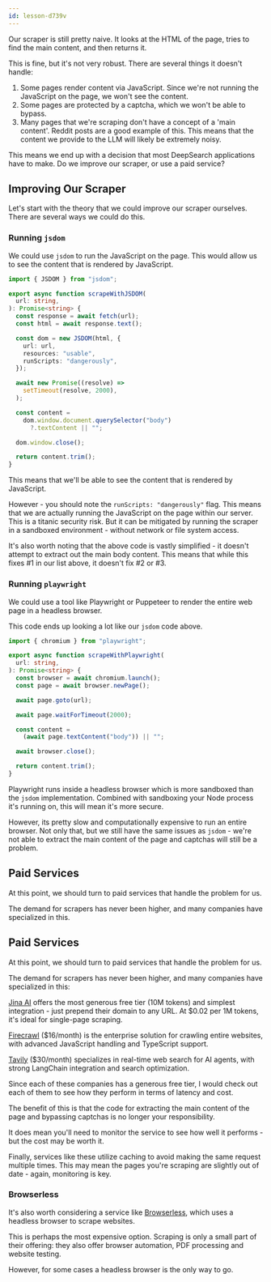 ```yaml
---
id: lesson-d739v
---
```


Our scraper is still pretty naive. It looks at the HTML of the page, tries to find the main content, and then returns it.

This is fine, but it's not very robust. There are several things it doesn't handle:

1. Some pages render content via JavaScript. Since we're not running the JavaScript on the page, we won't see the content.
2. Some pages are protected by a captcha, which we won't be able to bypass.
3. Many pages that we're scraping don't have a concept of a 'main content'. Reddit posts are a good example of this. This means that the content we provide to the LLM will likely be extremely noisy.

This means we end up with a decision that most DeepSearch applications have to make. Do we improve our scraper, or use a paid service?

## Improving Our Scraper

Let's start with the theory that we could improve our scraper ourselves. There are several ways we could do this.

### Running `jsdom`

We could use `jsdom` to run the JavaScript on the page. This would allow us to see the content that is rendered by JavaScript.

```ts
import { JSDOM } from "jsdom";

export async function scrapeWithJSDOM(
  url: string,
): Promise<string> {
  const response = await fetch(url);
  const html = await response.text();

  const dom = new JSDOM(html, {
    url: url,
    resources: "usable",
    runScripts: "dangerously",
  });

  await new Promise((resolve) =>
    setTimeout(resolve, 2000),
  );

  const content =
    dom.window.document.querySelector("body")
      ?.textContent || "";

  dom.window.close();

  return content.trim();
}
```

This means that we'll be able to see the content that is rendered by JavaScript.

However - you should note the `runScripts: "dangerously"` flag. This means that we are actually running the JavaScript on the page within our server. This is a titanic security risk. But it can be mitigated by running the scraper in a sandboxed environment - without network or file system access.

It's also worth noting that the above code is vastly simplified - it doesn't attempt to extract out the main body content. This means that while this fixes #1 in our list above, it doesn't fix #2 or #3.

### Running `playwright`

We could use a tool like Playwright or Puppeteer to render the entire web page in a headless browser.

This code ends up looking a lot like our `jsdom` code above.

```ts
import { chromium } from "playwright";

export async function scrapeWithPlaywright(
  url: string,
): Promise<string> {
  const browser = await chromium.launch();
  const page = await browser.newPage();

  await page.goto(url);

  await page.waitForTimeout(2000);

  const content =
    (await page.textContent("body")) || "";

  await browser.close();

  return content.trim();
}
```

Playwright runs inside a headless browser which is more sandboxed than the `jsdom` implementation. Combined with sandboxing your Node process it's running on, this will mean it's more secure.

However, its pretty slow and computationally expensive to run an entire browser. Not only that, but we still have the same issues as `jsdom` - we're not able to extract the main content of the page and captchas will still be a problem.

## Paid Services

At this point, we should turn to paid services that handle the problem for us.

The demand for scrapers has never been higher, and many companies have specialized in this.

## Paid Services

At this point, we should turn to paid services that handle the problem for us.

The demand for scrapers has never been higher, and many companies have specialized in this:

[Jina AI](https://jina.ai/) offers the most generous free tier (10M tokens) and simplest integration - just prepend their domain to any URL. At $0.02 per 1M tokens, it's ideal for single-page scraping.

[Firecrawl](https://firecrawl.dev/) ($16/month) is the enterprise solution for crawling entire websites, with advanced JavaScript handling and TypeScript support.

[Tavily](https://tavily.com/) ($30/month) specializes in real-time web search for AI agents, with strong LangChain integration and search optimization.

Since each of these companies has a generous free tier, I would check out each of them to see how they perform in terms of latency and cost.

The benefit of this is that the code for extracting the main content of the page and bypassing captchas is no longer your responsibility.

It does mean you'll need to monitor the service to see how well it performs - but the cost may be worth it.

Finally, services like these utilize caching to avoid making the same request multiple times. This may mean the pages you're scraping are slightly out of date - again, monitoring is key.

### Browserless

It's also worth considering a service like [Browserless](https://www.browserless.io/), which uses a headless browser to scrape websites.

This is perhaps the most expensive option. Scraping is only a small part of their offering: they also offer browser automation, PDF processing and website testing.

However, for some cases a headless browser is the only way to go.
